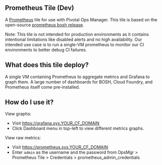 ## Prometheus Tile (Dev)

A [Prometheus](https://prometheus.io/) tile for use with Pivotal Ops Manager.
This tile is based on the open-source [prometheus bosh release](https://github.com/bosh-prometheus/prometheus-boshrelease).

Note: This tile is not intended for production environments as it contains intentional limitations like disabled alerts and no high availability.
Our intended use case is to run a single-VM prometheus to monitor our CI environments to better debug CI failures.

## What does this tile deploy?

A single VM containing Prometheus to aggregate metrics and Grafana to graph them.
A large number of dashboards for BOSH, Cloud Foundry, and Prometheus itself come pre-installed.

## How do I use it?

View graphs:
- Visit https://grafana.sys.YOUR_CF_DOMAIN
- Click Dashboard menu in top-left to view different metrics graphs.

View raw metrics:
- Visit https://prometheus.sys.YOUR_CF_DOMAIN
- Enter `admin` as the username and the password from OpsMgr > Prometheus Tile > Credentials > prometheus_admin_credentials
